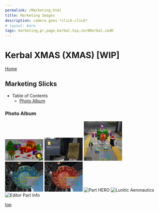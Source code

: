 ```yaml
---
permalink: /Marketing.html
title: Marketing Images
description: camera goes *click-click*
# layout: bare
tags: marketing,pr,page,kerbal,ksp,zer0Kerbal,zedK
---
```


<!-- Marketing.md v1.0.1.2
Kerbal XMAS (XMAS)
created: 13 Apr 2022
updated: 20 Oct 2022

based upon work by LisiasT -->

<script src="https://kit.fontawesome.com/0ea5493613.js" crossorigin="anonymous"></script>
<i class="fa-solid fa-user-astronaut fa-beat-fade fa-3x" style="--fa-beat-fade-opacity: 0.1; --fa-beat-fade-scale: 1.25;color: #BADA55" ></i>

# Kerbal XMAS (XMAS) [WIP]

[Home](./index.md)

## Marketing Slicks

* Table of Contents
  * [Photo Album](#photo-album)

### Photo Album

  <img src="https://raw.githubusercontent.com/zer0Kerbal/KerbalXMAS/master/img/HERO-01.png" alt="HERO 01" width="25%" height="25%" /> 

  <img src="https://raw.githubusercontent.com/zer0Kerbal/KerbalXMAS/master/img/HERO-02.png" alt="HERO 02" width="25%" height="25%" /> 

  <img src="https://raw.githubusercontent.com/zer0Kerbal/KerbalXMAS/master/img/HERO-03.png" alt="HERO 03" width="25%" height="25%" /> 

  <img src="https://raw.githubusercontent.com/zer0Kerbal/KerbalXMAS/master/img/HERO-04.png" alt="HERO 04" width="25%" height="25%" /> 

  <img src="https://raw.githubusercontent.com/zer0Kerbal/KerbalXMAS/master/img/HERO-05.png" alt="HERO 05" width="25%" height="25%" /> 

  <img src="https://raw.githubusercontent.com/zer0Kerbal/KerbalXMAS/master/img/HERO-PART.png" alt="Part HERO" width="25%" height="25%" /> 

  <img src="https://raw.githubusercontent.com/zer0Kerbal/KerbalXMAS/master/img/LA.png" alt="Lunitic Aeronautics" width="25%" height="25%" /> 

  <img src="https://raw.githubusercontent.com/zer0Kerbal/KerbalXMAS/master/img/PartInfo.png" alt="Editor Part Info" width="25%" height="25%" /> 



[top](#table-of-contents)

<!-- this file CC BY-ND 4.0 by zer0Kerbal -->
